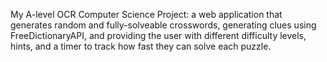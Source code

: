 My A-level OCR Computer Science Project: a web application that generates random and fully-solveable crosswords, generating clues using FreeDictionaryAPI, and providing the user with different difficulty levels, hints, and a timer to track how fast they can solve each puzzle.
